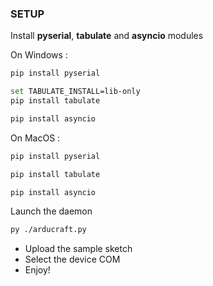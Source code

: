 ### SETUP

Install **pyserial**, **tabulate** and **asyncio** modules

On Windows :

```sh
pip install pyserial
```
```sh
set TABULATE_INSTALL=lib-only
pip install tabulate
```
```sh
pip install asyncio
```

On MacOS : 

```sh
pip install pyserial
```
```sh
pip install tabulate
```
```sh
pip install asyncio
```

Launch the daemon

```sh
py ./arducraft.py
```
- Upload the sample sketch
- Select the device COM
- Enjoy!
